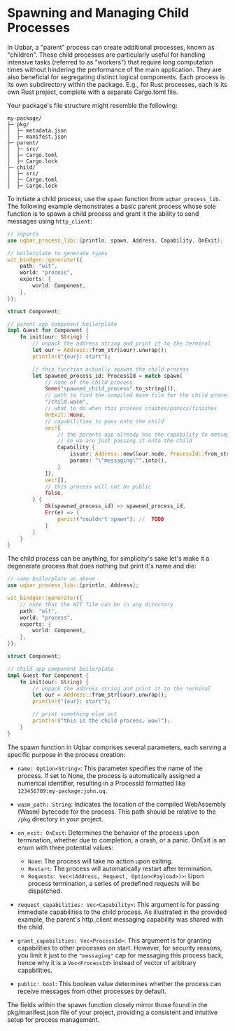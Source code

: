 # Spawning and Managing Child Processes

In Uqbar, a "parent" process can create additional processes, known as "children".
These child processes are particularly useful for handling intensive tasks (referred to as "workers") that require long computation times without hindering the performance of the main application.
They are also beneficial for segregating distinct logical components.
Each process is its own subdirectory within the package.
E.g., for Rust processes, each is its own Rust project, complete with a separate Cargo.toml file.

Your package's file structure might resemble the following:

```
my-package/
├─ pkg/
│  ├─ metadata.json
│  ├─ manifest.json
├─ parent/
│  ├─ src/
│  ├─ Cargo.toml
│  ├─ Cargo.lock
├─ child/
│  ├─ src/
│  ├─ Cargo.toml
│  ├─ Cargo.lock
```
To initiate a child process, use the `spawn` function from `uqbar_process_lib`.
The following example demonstrates a basic parent process whose sole function is to spawn a child process and grant it the ability to send messages using `http_client`:
```rust
// imports
use uqbar_process_lib::{println, spawn, Address, Capability, OnExit};

// boilerplate to generate types
wit_bindgen::generate!({
    path: "wit",
    world: "process",
    exports: {
        world: Component,
    },
});

struct Component;

// parent app component boilerplate
impl Guest for Component {
    fn init(our: String) {
        // unpack the address string and print it to the terminal
        let our = Address::from_str(&our).unwrap();
        println!("{our}: start");

        // this function actually spawns the child process
        let spawned_process_id: ProcessId = match spawn(
            // name of the child process
            Some("spawned_child_process".to_string()),
            // path to find the compiled Wasm file for the child process
            "/child.wasm",
            // what to do when this process crashes/panics/finishes
            OnExit::None,
            // capabilities to pass onto the child
            vec![
                // the parents app already has the capability to message http_client here
                // so we are just passing it onto the child
                Capability {
                    issuer: Address::new(&our.node, ProcessId::from_str("http_client:sys:uqbar").unwrap()),
                    params: "\"messaging\"".into(),
                }
            ]),
            vec![],
            // this process will not be public
            false,
        ) {
            Ok(spawned_process_id) => spawned_process_id,
            Err(e) => {
                panic!("couldn't spawn"); //  TODO
            }
        }
    }
}
```

The child process can be anything, for simplicity's sake let's make it a degenerate process that does nothing but print it's name and die:
```rust
// same boilerplate as above
use uqbar_process_lib::{println, Address};

wit_bindgen::generate!({
    // note that the WIT file can be in any directory
    path: "wit",
    world: "process",
    exports: {
        world: Component,
    },
});

struct Component;

// child app component boilerplate
impl Guest for Component {
    fn init(our: String) {
        // unpack the address string and print it to the terminal
        let our = Address::from_str(&our).unwrap();
        println!("{our}: start");

        // print something else out
        println!("this is the child process, wow!");
    }
}
```
The spawn function in Uqbar comprises several parameters, each serving a specific purpose in the process creation:

- `name: Option<String>`: This parameter specifies the name of the process.
If set to None, the process is automatically assigned a numerical identifier, resulting in a ProcessId formatted like `123456789:my-package:john.uq`.

- `wasm_path: String`: Indicates the location of the compiled WebAssembly (Wasm) bytecode for the process.
This path should be relative to the `/pkg` directory in your project.

- `on_exit: OnExit`: Determines the behavior of the process upon termination, whether due to completion, a crash, or a panic.
OnExit is an enum with three potential values:

  - `None`: The process will take no action upon exiting.
  - `Restart`: The process will automatically restart after termination.
  - `Requests: Vec<(Address, Request, Option<Payload>)>`: Upon process termination, a series of predefined requests will be dispatched.
- `request_capabilities: Vec<Capability>`: This argument is for passing immediate capabilities to the child process. As illustrated in the provided example, the parent's http_client messaging capability was shared with the child.
- `grant_capabilities: Vec<ProcessId>`: This argument is for granting capabilities to other processes on start. However, for security reasons, you limit it just to the `"messaging"` cap for messaging this process back, hence why it is a `Vec<ProcessId>` instead of vector of arbitrary capabilities.
- `public: bool`: This boolean value determines whether the process can receive messages from other processes by default.

The fields within the spawn function closely mirror those found in the pkg/manifest.json file of your project, providing a consistent and intuitive setup for process management.
